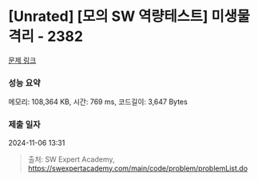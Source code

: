 # [Unrated] [모의 SW 역량테스트] 미생물 격리 - 2382 

[문제 링크](https://swexpertacademy.com/main/code/problem/problemDetail.do?contestProbId=AV597vbqAH0DFAVl) 

### 성능 요약

메모리: 108,364 KB, 시간: 769 ms, 코드길이: 3,647 Bytes

### 제출 일자

2024-11-06 13:31



> 출처: SW Expert Academy, https://swexpertacademy.com/main/code/problem/problemList.do